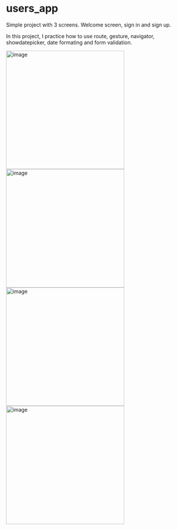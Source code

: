 # users_app

Simple project with 3 screens. Welcome screen, sign in and sign up.

In this project, I practice how to use route, gesture, navigator, showdatepicker, date formating and form validation.

<img width="322" alt="image" src="https://github.com/LilyanaShu/users_app/assets/132737700/095f7340-2458-4e7d-9648-07a65cc7f643">
<img width="322" alt="image" src="https://github.com/LilyanaShu/users_app/assets/132737700/7b93ebf3-bd29-4dea-a00c-af73864a820e">
<br />
<img width="322" alt="image" src="https://github.com/LilyanaShu/users_app/assets/132737700/ae3f7920-0866-4ac0-96b0-e1c6228ab166">
<img width="322" alt="image" src="https://github.com/LilyanaShu/users_app/assets/132737700/aa392999-15f5-4254-81ee-1c0642bcbc73">

